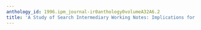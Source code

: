```yaml
---
anthology_id: 1996.ipm_journal-ir0anthology0volumeA32A6.2
title: 'A Study of Search Intermediary Working Notes: Implications for IR System Design'
---
```


